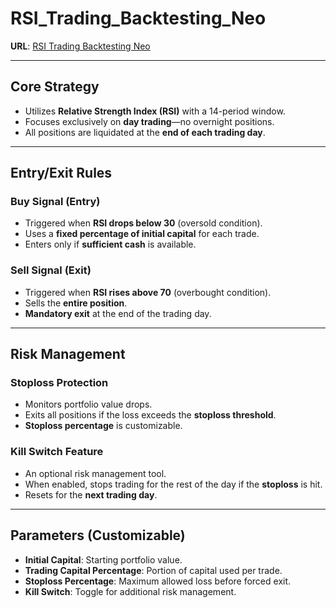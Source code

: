 # RSI_Trading_Backtesting_Neo

**URL**: [RSI Trading Backtesting Neo](https://rsitradingbacktestingneo-baqc8ycektyj8bntyjz9my.streamlit.app/)

---

## Core Strategy
- Utilizes **Relative Strength Index (RSI)** with a 14-period window.
- Focuses exclusively on **day trading**—no overnight positions.
- All positions are liquidated at the **end of each trading day**.

---

## Entry/Exit Rules

### **Buy Signal (Entry)**
- Triggered when **RSI drops below 30** (oversold condition).
- Uses a **fixed percentage of initial capital** for each trade.
- Enters only if **sufficient cash** is available.

### **Sell Signal (Exit)**
- Triggered when **RSI rises above 70** (overbought condition).
- Sells the **entire position**.
- **Mandatory exit** at the end of the trading day.

---

## Risk Management

### **Stoploss Protection**
- Monitors portfolio value drops.
- Exits all positions if the loss exceeds the **stoploss threshold**.
- **Stoploss percentage** is customizable.

### **Kill Switch Feature**
- An optional risk management tool.
- When enabled, stops trading for the rest of the day if the **stoploss** is hit.
- Resets for the **next trading day**.

---

## Parameters (Customizable)
- **Initial Capital**: Starting portfolio value.
- **Trading Capital Percentage**: Portion of capital used per trade.
- **Stoploss Percentage**: Maximum allowed loss before forced exit.
- **Kill Switch**: Toggle for additional risk management.
